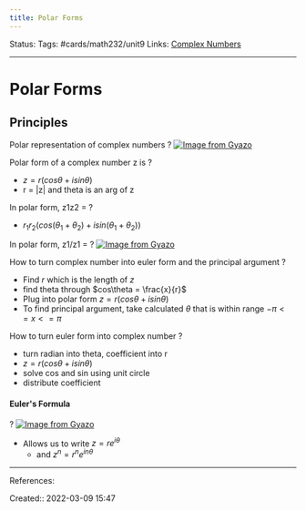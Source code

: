 ```yaml
---
title: Polar Forms
---
```

Status: 
Tags: #cards/math232/unit9 
Links: [Complex Numbers](out/complex-numbers.md)
___

# Polar Forms
## Principles

Polar representation of complex numbers
?
[![Image from Gyazo](https://i.gyazo.com/ad1ab9fde38cf0eef5358c71e9c88909.png)](https://gyazo.com/ad1ab9fde38cf0eef5358c71e9c88909)

Polar form of a complex number z is
?
- $z = r(cos\theta + isin\theta)$
- r = |z| and theta is an arg of z

In polar form, z1z2 = 
?
- $r_1r_2(cos(\theta_1+\theta_2) + isin(\theta_1+\theta_2))$

In polar form, z1/z1 = 
?
[![Image from Gyazo](https://i.gyazo.com/15ebccb202013ebb9a53e24834b92610.png)](https://gyazo.com/15ebccb202013ebb9a53e24834b92610)

How to turn complex number into euler form and the principal argument
?
- Find $r$ which is the length of $z$
- find theta through $cos\theta = \frac{x}{r}$
- Plug into polar form $z = r(cos\theta + isin\theta)$
- To find principal argument, take calculated $\theta$ that is within range $-\pi <= x <= \pi$

How to turn euler form into complex number
?
- turn radian into theta, coefficient into r
- $z = r(cos\theta + isin\theta)$
- solve cos and sin using unit circle
- distribute coefficient

#### Euler's Formula
?
[![Image from Gyazo](https://i.gyazo.com/738f4bf75306240ca47024d6cedb40a0.png)](https://gyazo.com/738f4bf75306240ca47024d6cedb40a0)
- Allows us to write $z=re^{i\theta}$
	- and $z^n=r^ne^{in\theta}$


___
References:

Created:: 2022-03-09 15:47